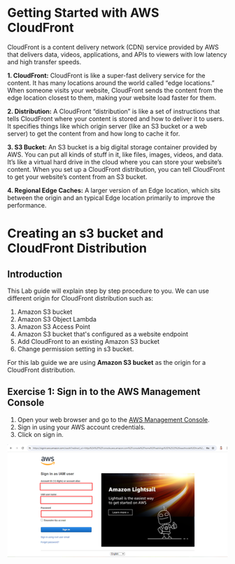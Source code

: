 
# Getting Started with AWS CloudFront

CloudFront is a content delivery network (CDN) service provided by AWS that delivers data, videos, applications, and APIs to viewers with low latency and high transfer speeds. 


**1. CloudFront:** CloudFront is like a super-fast delivery service for the content. It has many locations around the world called “edge locations.” When someone visits your website, CloudFront sends the content from the edge location closest to them, making your website load faster for them.

**2. Distribution:** A CloudFront “distribution” is like a set of instructions that tells CloudFront where your content is stored and how to deliver it to users. It specifies things like which origin server (like an S3 bucket or a web server) to get the content from and how long to cache it for.

**3. S3 Bucket:** An S3 bucket is a big digital storage container provided by AWS. You can put all kinds of stuff in it, like files, images, videos, and data. It’s like a virtual hard drive in the cloud where you can store your website’s content. When you set up a CloudFront distribution, you can tell CloudFront to get your website’s content from an S3 bucket.

**4. Regional Edge Caches:**  A larger version of an Edge location, which sits between the origin and an typical Edge location primarily to improve the performance.

# Creating an s3 bucket and CloudFront Distribution

## Introduction

This Lab guide will explain step by step procedure to you. We can use different origin for CloudFront distribution such as:


1. Amazon S3 bucket
2. Amazon S3 Object Lambda
3. Amazon S3 Access Point
4. Amazon S3 bucket that's configured as a   website endpoint
5. Add CloudFront to an existing Amazon S3 bucket
6. Change permission setting in s3 bucket.


For this lab guide we are using **Amazon S3 bucket** as the origin for a CloudFront distribution.

## Exercise 1: Sign in to the AWS Management Console

1. Open your web browser and go to the [AWS Management Console](https://console.aws.amazon.com/).
2. Sign in using your AWS account credentials.
3. Click on sign in.

![](./Screenshots/1.png)












    